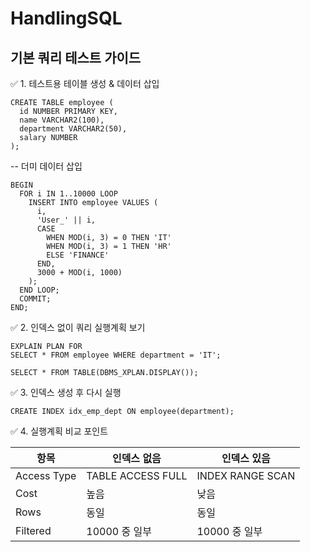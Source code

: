 ﻿# HandlingSQL

## 기본 쿼리 테스트 가이드

✅ 1. 테스트용 테이블 생성 & 데이터 삽입

```
CREATE TABLE employee (
  id NUMBER PRIMARY KEY,
  name VARCHAR2(100),
  department VARCHAR2(50),
  salary NUMBER
);
```

-- 더미 데이터 삽입
```
BEGIN
  FOR i IN 1..10000 LOOP
    INSERT INTO employee VALUES (
      i,
      'User_' || i,
      CASE 
        WHEN MOD(i, 3) = 0 THEN 'IT'
        WHEN MOD(i, 3) = 1 THEN 'HR'
        ELSE 'FINANCE'
      END,
      3000 + MOD(i, 1000)
    );
  END LOOP;
  COMMIT;
END;
```

✅ 2. 인덱스 없이 쿼리 실행계획 보기

```
EXPLAIN PLAN FOR
SELECT * FROM employee WHERE department = 'IT';

SELECT * FROM TABLE(DBMS_XPLAN.DISPLAY());
```

✅ 3. 인덱스 생성 후 다시 실행

```
CREATE INDEX idx_emp_dept ON employee(department);
```

✅ 4. 실행계획 비교 포인트

|항목|인덱스 없음|인덱스 있음|
|------|-------------|----------------|
|Access Type|TABLE ACCESS FULL|INDEX RANGE SCAN|
|Cost|높음|낮음|
|Rows|동일|동일|
|Filtered|10000 중 일부|	10000 중 일부|
